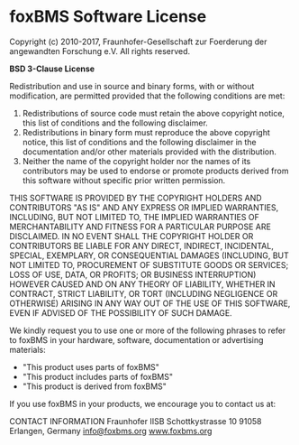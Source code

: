 # foxBMS Software License

Copyright (c) 2010-2017, Fraunhofer-Gesellschaft zur Foerderung der angewandten Forschung e.V.
All rights reserved.

**BSD 3-Clause License**

Redistribution and use in source and binary forms, with or without modification, are permitted provided that the following conditions are met:

1.    Redistributions of source code must retain the above copyright notice, this list of conditions and the following disclaimer.
2.    Redistributions in binary form must reproduce the above copyright notice, this list of conditions and the following disclaimer in the documentation and/or other materials provided with the distribution.
3.    Neither the name of the copyright holder nor the names of its contributors may be used to endorse or promote products derived from this software without specific prior written permission.

THIS SOFTWARE IS PROVIDED BY THE COPYRIGHT HOLDERS AND CONTRIBUTORS "AS IS" AND ANY EXPRESS OR IMPLIED WARRANTIES, INCLUDING, BUT NOT LIMITED TO, THE IMPLIED WARRANTIES OF MERCHANTABILITY AND FITNESS FOR A PARTICULAR PURPOSE ARE DISCLAIMED. IN NO EVENT SHALL THE COPYRIGHT HOLDER OR CONTRIBUTORS BE LIABLE FOR ANY DIRECT, INDIRECT, INCIDENTAL, SPECIAL, EXEMPLARY, OR CONSEQUENTIAL DAMAGES (INCLUDING, BUT NOT LIMITED TO, PROCUREMENT OF SUBSTITUTE GOODS OR SERVICES; LOSS OF USE, DATA, OR PROFITS; OR BUSINESS INTERRUPTION) HOWEVER CAUSED AND ON ANY THEORY OF LIABILITY, WHETHER IN CONTRACT, STRICT LIABILITY, OR TORT (INCLUDING NEGLIGENCE OR OTHERWISE) ARISING IN ANY WAY OUT OF THE USE OF THIS SOFTWARE, EVEN IF ADVISED OF THE POSSIBILITY OF SUCH DAMAGE.

We kindly request you to use one or more of the following phrases to refer to foxBMS in your hardware, software, documentation or advertising materials:

* "This product uses parts of foxBMS"
* "This product includes parts of foxBMS"
* "This product is derived from foxBMS"

If you use foxBMS in your products, we encourage you to contact us at:

CONTACT INFORMATION
Fraunhofer IISB
Schottkystrasse 10
91058 Erlangen, Germany
info@foxbms.org
www.foxbms.org
